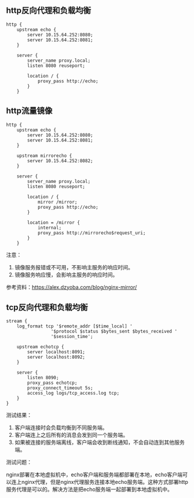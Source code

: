 ## http反向代理和负载均衡
```nginx
http {
    upstream echo {
        server 10.15.64.252:8080;
        server 10.15.64.252:8081;
    }

    server {
        server_name proxy.local;
        listen 8080 reuseport;

        location / {
            proxy_pass http://echo;
        }
    }
```

## http流量镜像
```nginx
http {
    upstream echo {
        server 10.15.64.252:8080;
        server 10.15.64.252:8081;
    }

    upstream mirrorecho {
        server 10.15.64.252:8082;
    }

    server {
        server_name proxy.local;
        listen 8080 reuseport;

        location / {
            mirror /mirror;
            proxy_pass http://echo;
        }

        location = /mirror {
            internal;
            proxy_pass http://mirrorecho$request_uri;
        }
    }
```

注意：

1. 镜像服务报错或不可用，不影响主服务的响应时间。
2. 镜像服务响应慢，会影响主服务的响应时间。

参考资料：https://alex.dzyoba.com/blog/nginx-mirror/

## tcp反向代理和负载均衡
```nginx
stream {
    log_format tcp '$remote_addr [$time_local] '
                 '$protocol $status $bytes_sent $bytes_received '
                 '$session_time';

    upstream echotcp {
        server localhost:8091;
        server localhost:8092;
    }
    
    server {
        listen 8090;
        proxy_pass echotcp;
        proxy_connect_timeout 5s;
        access_log logs/tcp_access.log tcp;
    }
}
```

测试结果：

1. 客户端连接时会负载均衡到不同服务端。
2. 客户端连上之后所有的消息会发到同一个服务端。
3. 如果被连接的服务端离线，客户端会收到断线通知，不会自动连到其他服务端。

测试问题：

nginx部署在本地虚拟机中，echo客户端和服务端都部署在本地，echo客户端可以连上nginx代理，但是nginx代理服务连接本地echo服务端。这种方式部署http服务代理是可以的。解决方法是把echo服务端一起部署到本地虚拟机中。
